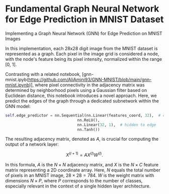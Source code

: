 # Fundamental Graph Neural Network for Edge Prediction in MNIST Dataset
Implementing a Graph Neural Network (GNN) for Edge Prediction on MNIST Images

In this implementation, each 28x28 digit image from the MNIST dataset is represented as a graph. Each pixel in the image grid is considered a node, with the node's feature being its pixel intensity, normalized within the range [0, 1].

Contrasting with a related notebook, [gnn-mnist.ipyb(https://github.com/AliAmini93/GNN-MNIST/blob/main/gnn-mnist.ipynb)], where pixel connectivity in the adjacency matrix was determined by neighborhood pixels using a Gaussian filter based on Euclidean distance, this notebook introduces a novel approach. Here, we predict the edges of the graph through a dedicated subnetwork within the GNN model:

```python
self.edge_predictor = nn.Sequential(nn.Linear(features_coord, 32),  # coord to hidden
                                nn.ReLU(),
                                nn.Linear(32, 1),  # hidden to edge
                                nn.Tanh())

```

The resulting adjacency matrix, denoted as $A$, is crucial for computing the output of a network layer:

$$X^{(l+1)}=A X^{(l)} W^{(l)}.$$

In this formula, $A$ is the $N \times N$ adjacency matrix, and $X$ is the $N \times C$ feature matrix representing a 2D coordinate array. Here, $N$  equals the total number of pixels in an MNIST image, $28 \times 28 = 784$. $W$ is the weight matrix with dimensions $N \times P$, where $P$ corresponds to the number of classes, especially relevant in the context of a single hidden layer architecture.
